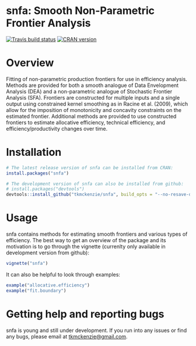 # snfa: Smooth Non-Parametric Frontier Analysis
[![Travis build status](https://travis-ci.org/tkmckenzie/snfa.svg?branch=master)](https://travis-ci.org/tkmckenzie/snfa)
[![CRAN version](http://www.r-pkg.org/badges/version/snfa)](https://cran.r-project.org/package=snfa)

# Overview
Fitting of non-parametric production frontiers for use in efficiency analysis. Methods are provided for both a smooth analogue of Data Envelopment Analysis (DEA) and a non-parametric analogue of Stochastic Frontier Analysis (SFA). Frontiers are constructed for multiple inputs and a single output using constrained kernel smoothing as in Racine et al. (2009), which allow for the imposition of monotonicity and concavity constraints on the estimated frontier. Additional methods are provided to use constructed frontiers to estimate allocative efficiency, technical efficiency, and efficiency/productivity changes over time.

# Installation
```R
# The latest release version of snfa can be installed from CRAN:
install.packages("snfa")

# The development version of snfa can also be installed from github:
# install.packages("devtools")
devtools::install_github("tkmckenzie/snfa", build_opts = "--no-resave-data")
```

# Usage
snfa contains methods for estimating smooth frontiers and various types of efficiency. The best way to get an overview of the package and its motivation is to go through the vignette (currenlty only available in development version from github):
```R
vignette("snfa")
```
It can also be helpful to look through examples:
```R
example("allocative.efficiency")
example("fit.boundary")
```

# Getting help and reporting bugs
snfa is young and still under development. If you run into any issues or find any bugs, please email at tkmckenzie@gmail.com.
